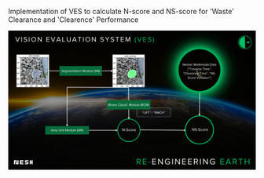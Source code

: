 Implementation of VES to calculate N-score and NS-score for 'Waste' Clearance and 'Clearence' Performance 

<p>
  <img src="Extra/VES-Nesh-Board.png" style="width: auto; height:auto;" />
</p> 
